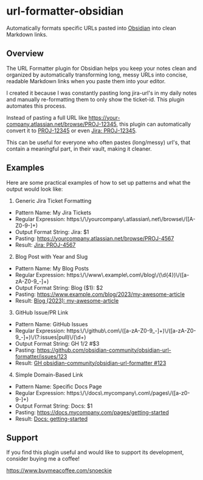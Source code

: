 # url-formatter-obsidian
Automatically formats specific URLs pasted into [Obsidian](https://obsidian.md/) into clean Markdown links. 

## Overview
The URL Formatter plugin for Obsidian helps you keep your notes clean and organized by automatically transforming long, messy URLs into concise, readable Markdown links when you paste them into your editor.

I created it because I was constantly pasting long jira-url's in my daily notes and manually re-formatting them to only show the ticket-id. This plugin automates this process.

Instead of pasting a full URL like https://your-company.atlassian.net/browse/PROJ-12345, this plugin can automatically convert it to [PROJ-12345](https://your-company.atlassian.net/browse/PROJ-12345) or even [Jira: PROJ-12345](https://your-company.atlassian.net/browse/PROJ-12345).

This can be useful for everyone who often pastes (long/messy) url's, that contain a meaningful part, in their vault, making it cleaner.

## Examples

Here are some practical examples of how to set up patterns and what the output would look like:

1. Generic Jira Ticket Formatting
- Pattern Name: My Jira Tickets
- Regular Expression: https:\\/\\/yourcompany\\.atlassian\\.net\\/browse\\/([A-Z0-9-]+)
- Output Format String: Jira: $1
- Pasting: https://yourcompany.atlassian.net/browse/PROJ-4567
- Result: [Jira: PROJ-4567](https://yourcompany.atlassian.net/browse/PROJ-4567)

2. Blog Post with Year and Slug
- Pattern Name: My Blog Posts
- Regular Expression: https:\\/\\/www\\.example\\.com\\/blog\\/(\\d{4})\\/([a-zA-Z0-9_-]+)
- Output Format String: Blog ($1): $2
- Pasting: https://www.example.com/blog/2023/my-awesome-article
- Result: [Blog (2023): my-awesome-article](https://www.example.com/blog/2023/my-awesome-article)

3. GitHub Issue/PR Link
- Pattern Name: GitHub Issues
- Regular Expression: https:\\/\\/github\\.com\\/([a-zA-Z0-9_-]+)\\/([a-zA-Z0-9_-]+)\\/(?:issues|pull)\\/(\\d+)
- Output Format String: GH $1/$2 #$3
- Pasting: https://github.com/obsidian-community/obsidian-url-formatter/issues/123
- Result: [GH obsidian-community/obsidian-url-formatter #123](https://github.com/obsidian-community/obsidian-url-formatter/issues/123)

4. Simple Domain-Based Link
- Pattern Name: Specific Docs Page
- Regular Expression: https:\\/\\/docs\\.mycompany\\.com\\/pages\\/([a-z0-9-]+)
- Output Format String: Docs: $1
- Pasting: https://docs.mycompany.com/pages/getting-started
- Result: [Docs: getting-started](https://docs.mycompany.com/pages/getting-started)

## Support
If you find this plugin useful and would like to support its development, consider buying me a coffee!

https://www.buymeacoffee.com/snoeckie

